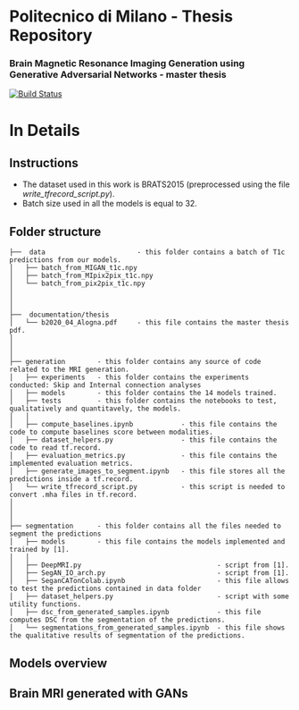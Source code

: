 # Politecnico di Milano - Thesis Repository

### Brain Magnetic Resonance Imaging Generation using Generative Adversarial Networks - master thesis

[![Build Status](https://travis-ci.org/joemccann/dillinger.svg?branch=master)](https://travis-ci.org/joemccann/dillinger)


# In Details

Instructions 
--------------

- The dataset used in this work is BRATS2015 (preprocessed using the file *write_tfrecord_script.py*).
- Batch size used in all the models is equal to 32.

Folder structure
--------------

```
├──  data                       - this folder contains a batch of T1c predictions from our models. 
│   ├── batch_from_MIGAN_t1c.npy 
│   ├── batch_from_MIpix2pix_t1c.npy 
│   └── batch_from_pix2pix_t1c.npy
│ 
│
│
├──  documentation/thesis
│   └── b2020_04_Alogna.pdf     - this file contains the master thesis pdf.
│ 
│
│
├── generation        - this folder contains any source of code related to the MRI generation.
│   ├── experiments   - this folder contains the experiments conducted: Skip and Internal connection analyses
│   ├── models        - this folder contains the 14 models trained. 
│   ├── tests         - this folder contains the notebooks to test, qualitatively and quantitavely, the models.
│   │
│   ├── compute_baselines.ipynb            - this file contains the code to compute baselines score between modalities.
│   ├── dataset_helpers.py                 - this file contains the code to read tf.record.
│   ├── evaluation_metrics.py              - this file contains the implemented evaluation metrics.
│   ├── generate_images_to_segment.ipynb   - this file stores all the predictions inside a tf.record.
│   └── write_tfrecord_script.py           - this script is needed to convert .mha files in tf.record.
│
│
│
├── segmentation      - this folder contains all the files needed to segment the predictions
│   ├── models        - this file contains the models implemented and trained by [1].
│   │
│   ├── DeepMRI.py                                  - script from [1].
│   ├── SegAN_IO_arch.py                            - script from [1].
│   ├── SeganCATonColab.ipynb                       - this file allows to test the predictions contained in data folder
│   ├── dataset_helpers.py                          - script with some utility functions.
│   ├── dsc_from_generated_samples.ipynb            - this file computes DSC from the segmentation of the predictions.
│   └── segmentations_from_generated_samples.ipynb  - this file shows the qualitative results of segmentation of the predictions.

```

Models overview
--------------

Brain MRI generated with GANs
--------------
